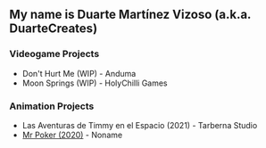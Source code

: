 ## My name is Duarte Martínez Vizoso (a.k.a. DuarteCreates)

### Videogame Projects
- Don't Hurt Me (WIP) - Anduma
- Moon Springs (WIP) - HolyChilli Games

### Animation Projects
 - Las Aventuras de Timmy en el Espacio (2021) - Tarberna Studio
 - [Mr Poker (2020)](https://vimeo.com/510216325) - Noname
